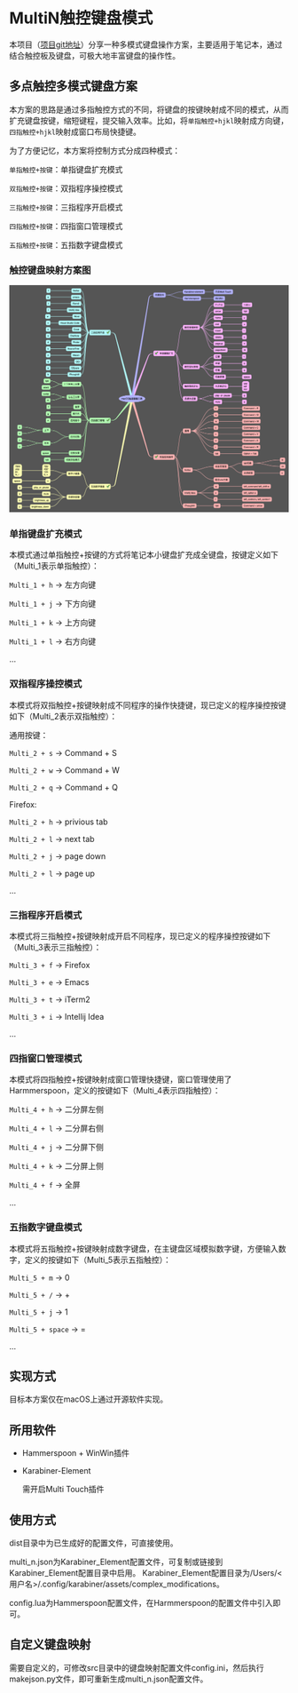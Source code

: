 # MultiN触控键盘模式

本项目（[项目git地址](https://github.com/chenlmcom/MultiN)）分享一种多模式键盘操作方案，主要适用于笔记本，通过结合触控板及键盘，可极大地丰富键盘的操作性。

## 多点触控多模式键盘方案

本方案的思路是通过多指触控方式的不同，将键盘的按键映射成不同的模式，从而扩充键盘按键，缩短键程，提交输入效率。比如，将`单指触控+hjkl`映射成方向键，`四指触控+hjkl`映射成窗口布局快捷键。

为了方便记忆，本方案将控制方式分成四种模式：

`单指触控+按键`：单指键盘扩充模式

`双指触控+按键`：双指程序操控模式

`三指触控+按键`：三指程序开启模式

`四指触控+按键`：四指窗口管理模式

`五指触控+按键`：五指数字键盘模式

### 触控键盘映射方案图

![触控键盘方案图](images/macOS_MultiN.png "触控键盘方案图")

### 单指键盘扩充模式

本模式通过单指触控+按键的方式将笔记本小键盘扩充成全键盘，按键定义如下（Multi_1表示单指触控）：

`Multi_1 + h` -> 左方向键

`Multi_1 + j` -> 下方向键

`Multi_1 + k` -> 上方向键

`Multi_1 + l` -> 右方向键

...

### 双指程序操控模式

本模式将双指触控+按键映射成不同程序的操作快捷键，现已定义的程序操控按键如下（Multi_2表示双指触控）：

通用按键：

`Multi_2 + s` -> Command + S

`Multi_2 + w` -> Command + W

`Multi_2 + q` -> Command + Q

Firefox:

`Multi_2 + h` -> privious tab

`Multi_2 + l` -> next tab

`Multi_2 + j` -> page down

`Multi_2 + l` -> page up

...

### 三指程序开启模式

本模式将三指触控+按键映射成开启不同程序，现已定义的程序操控按键如下（Multi_3表示三指触控）：

`Multi_3 + f` -> Firefox

`Multi_3 + e` -> Emacs

`Multi_3 + t` -> iTerm2

`Multi_3 + i` -> Intellij Idea

...

### 四指窗口管理模式

本模式将四指触控+按键映射成窗口管理快捷键，窗口管理使用了Harmmerspoon，定义的按键如下（Multi_4表示四指触控）：

`Multi_4 + h` -> 二分屏左侧

`Multi_4 + l` -> 二分屏右侧

`Multi_4 + j` -> 二分屏下侧

`Multi_4 + k` -> 二分屏上侧

`Multi_4 + f` -> 全屏

...

### 五指数字键盘模式

本模式将五指触控+按键映射成数字键盘，在主键盘区域模拟数字键，方便输入数字，定义的按键如下（Multi_5表示五指触控）：

`Multi_5 + m` -> 0

`Multi_5 + /` -> +

`Multi_5 + j` -> 1

`Multi_5 + space` -> =

...

## 实现方式

目标本方案仅在macOS上通过开源软件实现。

## 所用软件

* Hammerspoon + WinWin插件
* Karabiner-Element

  需开启Multi Touch插件

## 使用方式

dist目录中为已生成好的配置文件，可直接使用。

multi_n.json为Karabiner_Element配置文件，可复制或链接到Karabiner_Element配置目录中启用。
Karabiner_Element配置目录为/Users/<用户名>/.config/karabiner/assets/complex_modifications。

config.lua为Hammerspoon配置文件，在Harmmerspoon的配置文件中引入即可。

## 自定义键盘映射

需要自定义的，可修改src目录中的键盘映射配置文件config.ini，然后执行makejson.py文件，即可重新生成multi_n.json配置文件。
